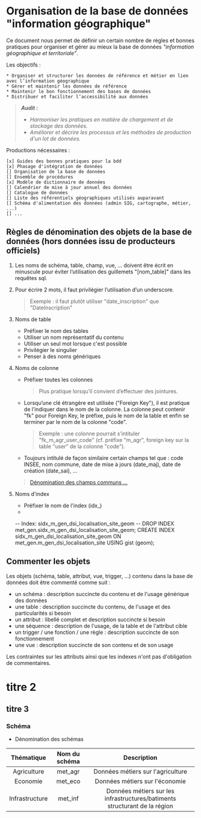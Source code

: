 Organisation de la base de données "information géographique"
====

Ce document nous permet de définir un certain nombre de règles et bonnes pratiques pour organiser et gérer au mieux la base de données *"information géographique et territoriale"*.

Les objectifs :

	* Organiser et structurer les données de référence et métier en lien avec l’information géographique
	* Gérer et maintenir les données de référence
	* Maintenir le bon fonctionnement des bases de données
	* Distribuer et faciliter l’accessibilité aux données


>_**Audit :**_
>+ _Harmoniser les pratiques en matière de chargement et de stockage des données._
>+ _Améliorer et décrire les processus et les méthodes de production d'un lot de données._



Productions nécessaires :

	[x] Guides des bonnes pratiques pour la bdd
	[x] Phasage d'intégration de données
	[] Organisation de la base de données
	[] Ensemble de procédures
	[x] Modèle de dictionnaire de données
	[] Calendrier de mise à jour annuel des données
	[] Catalogue de données
	[] Liste des référentiels géographiques utilisés auparavant
	[] Schéma d'alimentation des données (admin SIG, cartographe, métier, ...)
	[] ...


Règles de dénomination des objets de la base de données (hors données issu de producteurs officiels)
----
	
1. Les noms de schéma, table, champ, vue, ... doivent être écrit en minuscule pour éviter l’utilisation des guillemets "[nom_table]" dans les requêtes sql.

2. Pour écrire 2 mots, il faut privilégier l’utilisation d’un underscore. 
    >Exemple : il faut plutôt utiliser "date_inscription" que "DateInscription"

3. Noms de table
    * Préfixer le nom des tables
    * Utiliser un nom représentatif du contenu
    * Utiliser un seul mot lorsque c'est possible
    * Privilégier le singulier
    * Penser à des noms génériques
    

4. Noms de colonne
    * Préfixer toutes les colonnes
        >Plus pratique lorsqu’il convient d’effectuer des jointures.

    * Lorsqu’une clé étrangère est utilisée ("Foreign Key"), il est pratique de l’indiquer dans le nom de la colonne. 
        La colonne peut contenir "fk" pour Foreign Key, le préfixe,  puis le nom de la table et enfin se terminer par le nom de la colonne "code". 
        >Exemple : une colonne pourrait s’intituler "fk_m_agr_user_code" (cf. préfixe "m_agr", foreign key sur la table "user" de la colonne "code").

    * Toujours intitulé de façon similaire certain champs tel que : code INSEE, nom commune, date de mise à jours (date_maj), date de création (date_sai), ...

    >[Dénomination des champs communs ...](nom_champ.md)
    
5. Noms d'index
    * Préfixer le nom de l'index (idx_)
    * 
    
    -- Index: sidx_m_gen_dsi_localisation_site_geom
-- DROP INDEX met_gen.sidx_m_gen_dsi_localisation_site_geom;
CREATE INDEX sidx_m_gen_dsi_localisation_site_geom
    ON met_gen.m_gen_dsi_localisation_site USING gist
    (geom);



Commenter les objets
----

Les objets (schéma, table, attribut, vue, trigger, ...) contenu dans la base de données doit être commenté comme suit :

* un schéma : description succincte du contenu et de l'usage générique des données
* une table : description succincte du contenu, de l'usage et des particularités si besoin
* un attribut : libellé complet et description succincte si besoin
* une séquence : description de l'usage, de la table et de l'attribut cible
* un trigger / une fonction / une règle : description succincte de son fonctionnement
* une vue : description succincte de son contenu et de son usage

Les contraintes sur les attributs ainsi que les indexes n'ont pas d'obligation de commentaires.




titre 2 
====

titre 3
-----

### Schéma

* Dénomination des schémas

| Thématique |  Nom du schéma | Description |
| :----: | :----: | :----: |
| Agriculture | met_agr | Données métiers sur l'agriculture |
| Economie | met_eco | Données métiers sur l'économie |
| Infrastructure | met_inf | Données métiers sur les infrastructures/batiments structurant de la région | 
